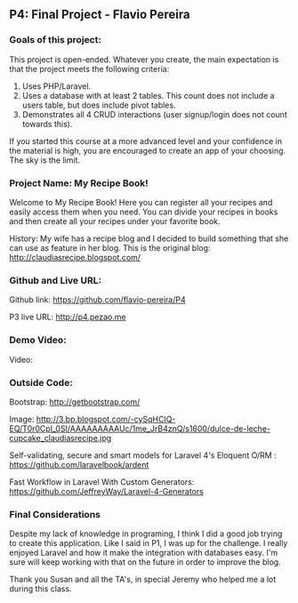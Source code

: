 ## P4: Final Project  - Flavio Pereira

### Goals of this project:

This project is open-ended. Whatever you create, the main expectation is that the project meets the following criteria:

1. Uses PHP/Laravel.
2. Uses a database with at least 2 tables. This count does not include a users table, but does include pivot tables.
3. Demonstrates all 4 CRUD interactions (user signup/login does not count towards this).

If you started this course at a more advanced level and your confidence in the material is high, you are encouraged to create an app of your choosing. The sky is the limit.

### Project Name:  My Recipe Book! 

Welcome to My Recipe Book! Here you can register all your recipes and easily access them when you need. You can divide your recipes in books and then create all your recipes under your favorite book.

History: My wife has a recipe blog and I decided to build something that she can use as feature in her blog. This is the original blog: http://claudiasrecipe.blogspot.com/


### Github and Live URL:

Github link: https://github.com/flavio-pereira/P4

P3 live URL: http://p4.pezao.me

### Demo Video:

Video: 

### Outside Code:

Bootstrap: http://getbootstrap.com/

Image: http://3.bp.blogspot.com/-cySqHCIQ-EQ/T0r0Cpl_0SI/AAAAAAAAAUc/1me_JrB4znQ/s1600/dulce-de-leche-cupcake_claudiasrecipe.jpg

Self-validating, secure and smart models for Laravel 4's Eloquent O/RM : https://github.com/laravelbook/ardent

Fast Workflow in Laravel With Custom Generators: https://github.com/JeffreyWay/Laravel-4-Generators

### Final Considerations

Despite my lack of knowledge in programing, I think I did a good job trying to create this application. Like I said in P1, I was up for the challenge. I really enjoyed Laravel and how it make the integration with databases easy. I'm sure will keep working with that on the future in order to improve the blog.

Thank you Susan and all the TA's, in special Jeremy who helped me a lot during this class. 
